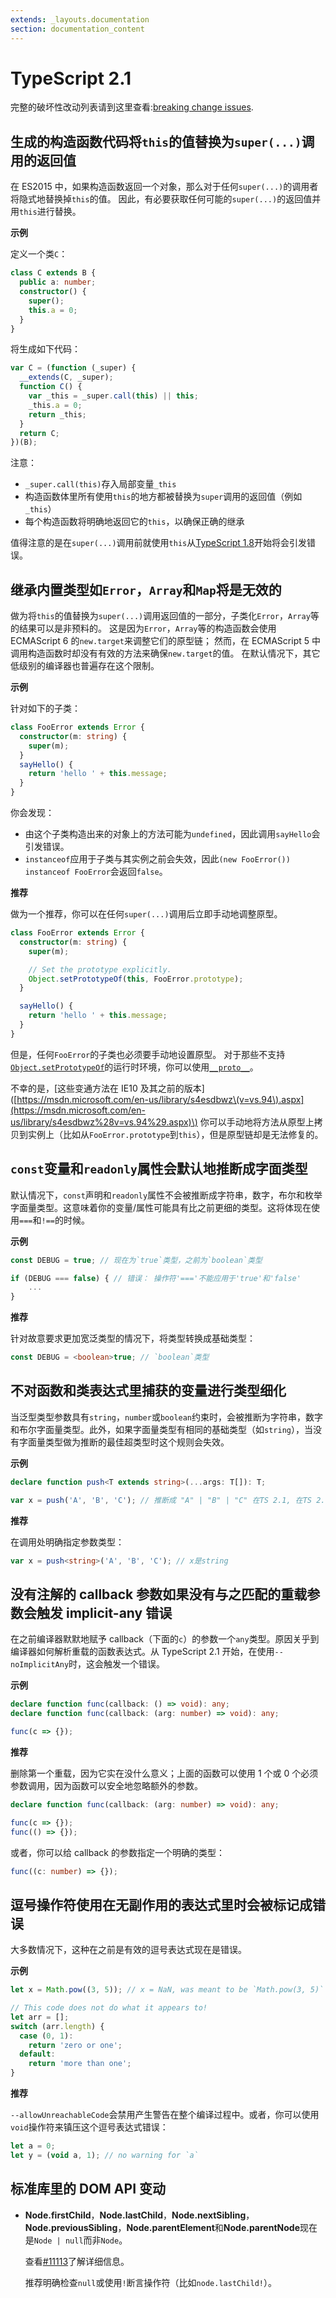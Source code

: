 ```yaml
---
extends: _layouts.documentation
section: documentation_content
---
```


# TypeScript 2.1

完整的破坏性改动列表请到这里查看:[breaking change issues](https://github.com/Microsoft/TypeScript/issues?q=is%3Aissue+milestone%3A%22TypeScript+2.1%22+label%3A%22Breaking+Change%22+is%3Aclosed).

## 生成的构造函数代码将`this`的值替换为`super(...)`调用的返回值

在 ES2015 中，如果构造函数返回一个对象，那么对于任何`super(...)`的调用者将隐式地替换掉`this`的值。 因此，有必要获取任何可能的`super(...)`的返回值并用`this`进行替换。

**示例**

定义一个类`C`：

```typescript
class C extends B {
  public a: number;
  constructor() {
    super();
    this.a = 0;
  }
}
```

将生成如下代码：

```javascript
var C = (function (_super) {
  __extends(C, _super);
  function C() {
    var _this = _super.call(this) || this;
    _this.a = 0;
    return _this;
  }
  return C;
})(B);
```

注意：

- `_super.call(this)`存入局部变量`_this`
- 构造函数体里所有使用`this`的地方都被替换为`super`调用的返回值（例如`_this`）
- 每个构造函数将明确地返回它的`this`，以确保正确的继承

值得注意的是在`super(...)`调用前就使用`this`从[TypeScript 1.8](typescript-2.1.md#disallow-this-accessing-before-super-call)开始将会引发错误。

## 继承内置类型如`Error`，`Array`和`Map`将是无效的

做为将`this`的值替换为`super(...)`调用返回值的一部分，子类化`Error`，`Array`等的结果可以是非预料的。 这是因为`Error`，`Array`等的构造函数会使用 ECMAScript 6 的`new.target`来调整它们的原型链； 然而，在 ECMAScript 5 中调用构造函数时却没有有效的方法来确保`new.target`的值。 在默认情况下，其它低级别的编译器也普遍存在这个限制。

**示例**

针对如下的子类：

```typescript
class FooError extends Error {
  constructor(m: string) {
    super(m);
  }
  sayHello() {
    return 'hello ' + this.message;
  }
}
```

你会发现：

- 由这个子类构造出来的对象上的方法可能为`undefined`，因此调用`sayHello`会引发错误。
- `instanceof`应用于子类与其实例之前会失效，因此`(new FooError()) instanceof FooError`会返回`false`。

**推荐**

做为一个推荐，你可以在任何`super(...)`调用后立即手动地调整原型。

```typescript
class FooError extends Error {
  constructor(m: string) {
    super(m);

    // Set the prototype explicitly.
    Object.setPrototypeOf(this, FooError.prototype);
  }

  sayHello() {
    return 'hello ' + this.message;
  }
}
```

但是，任何`FooError`的子类也必须要手动地设置原型。 对于那些不支持[`Object.setPrototypeOf`](https://developer.mozilla.org/en-US/docs/Web/JavaScript/Reference/Global_Objects/Object/setPrototypeOf)的运行时环境，你可以使用[`__proto__`](https://developer.mozilla.org/en-US/docs/Web/JavaScript/Reference/Global_Objects/Object/proto)。

不幸的是，\[这些变通方法在 IE10 及其之前的版本\]\([https://msdn.microsoft.com/en-us/library/s4esdbwz\(v=vs.94\).aspx](https://msdn.microsoft.com/en-us/library/s4esdbwz%28v=vs.94%29.aspx)\) 你可以手动地将方法从原型上拷贝到实例上（比如从`FooError.prototype`到`this`），但是原型链却是无法修复的。

## `const`变量和`readonly`属性会默认地推断成字面类型

默认情况下，`const`声明和`readonly`属性不会被推断成字符串，数字，布尔和枚举字面量类型。这意味着你的变量/属性可能具有比之前更细的类型。这将体现在使用`===`和`!==`的时候。

**示例**

```typescript
const DEBUG = true; // 现在为`true`类型，之前为`boolean`类型

if (DEBUG === false) { // 错误： 操作符'==='不能应用于'true'和'false'
    ...
}
```

**推荐**

针对故意要求更加宽泛类型的情况下，将类型转换成基础类型：

```typescript
const DEBUG = <boolean>true; // `boolean`类型
```

## 不对函数和类表达式里捕获的变量进行类型细化

当泛型类型参数具有`string`，`number`或`boolean`约束时，会被推断为字符串，数字和布尔字面量类型。此外，如果字面量类型有相同的基础类型（如`string`），当没有字面量类型做为推断的最佳超类型时这个规则会失效。

**示例**

```typescript
declare function push<T extends string>(...args: T[]): T;

var x = push('A', 'B', 'C'); // 推断成 "A" | "B" | "C" 在TS 2.1, 在TS 2.0里为 string
```

**推荐**

在调用处明确指定参数类型：

```typescript
var x = push<string>('A', 'B', 'C'); // x是string
```

## 没有注解的 callback 参数如果没有与之匹配的重载参数会触发 implicit-any 错误

在之前编译器默默地赋予 callback（下面的`c`）的参数一个`any`类型。原因关乎到编译器如何解析重载的函数表达式。从 TypeScript 2.1 开始，在使用`--noImplicitAny`时，这会触发一个错误。

**示例**

```typescript
declare function func(callback: () => void): any;
declare function func(callback: (arg: number) => void): any;

func(c => {});
```

**推荐**

删除第一个重载，因为它实在没什么意义；上面的函数可以使用 1 个或 0 个必须参数调用，因为函数可以安全地忽略额外的参数。

```typescript
declare function func(callback: (arg: number) => void): any;

func(c => {});
func(() => {});
```

或者，你可以给 callback 的参数指定一个明确的类型：

```typescript
func((c: number) => {});
```

## 逗号操作符使用在无副作用的表达式里时会被标记成错误

大多数情况下，这种在之前是有效的逗号表达式现在是错误。

**示例**

```typescript
let x = Math.pow((3, 5)); // x = NaN, was meant to be `Math.pow(3, 5)`

// This code does not do what it appears to!
let arr = [];
switch (arr.length) {
  case (0, 1):
    return 'zero or one';
  default:
    return 'more than one';
}
```

**推荐**

`--allowUnreachableCode`会禁用产生警告在整个编译过程中。或者，你可以使用`void`操作符来镇压这个逗号表达式错误：

```typescript
let a = 0;
let y = (void a, 1); // no warning for `a`
```

## 标准库里的 DOM API 变动

- **Node.firstChild**，**Node.lastChild**，**Node.nextSibling**，**Node.previousSibling**，**Node.parentElement**和**Node.parentNode**现在是`Node | null`而非`Node`。

  查看[\#11113](https://github.com/Microsoft/TypeScript/issues/11113)了解详细信息。

  推荐明确检查`null`或使用`!`断言操作符（比如`node.lastChild!`）。
